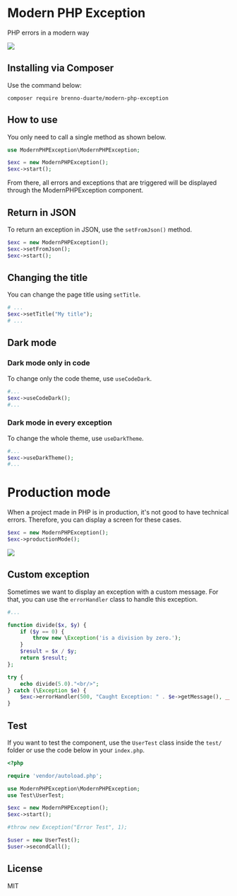 # Modern PHP Exception

PHP errors in a modern way

<img src="https://res.cloudinary.com/bdlsltfmk/image/upload/v1620047557/exception_uzifw3.png">

## Installing via Composer

Use the command below:

```
composer require brenno-duarte/modern-php-exception
```

## How to use

You only need to call a single method as shown below.

```php
use ModernPHPException\ModernPHPException;

$exc = new ModernPHPException();
$exc->start();
```

From there, all errors and exceptions that are triggered will be displayed through the ModernPHPException component.

## Return in JSON

To return an exception in JSON, use the `setFromJson()` method.

```php
$exc = new ModernPHPException();
$exc->setFromJson();
$exc->start();
```

## Changing the title

You can change the page title using `setTitle`.

```php
# ...
$exc->setTitle("My title");
# ...
```

## Dark mode

### Dark mode only in code

To change only the code theme, use `useCodeDark`.

```php
#...
$exc->useCodeDark();
#...
```

### Dark mode in every exception

To change the whole theme, use `useDarkTheme`.

```php
#...
$exc->useDarkTheme();
#...
```

# Production mode

When a project made in PHP is in production, it's not good to have technical errors. Therefore, you can display a screen for these cases.

```php
$exc = new ModernPHPException();
$exc->productionMode();
```

<img src="https://res.cloudinary.com/bdlsltfmk/image/upload/v1625058687/error_screen_k09avd.png">

## Custom exception

Sometimes we want to display an exception with a custom message. For that, you can use the `errorHandler` class to handle this exception.

```php
#...

function divide($x, $y) {
    if ($y == 0) {
        throw new \Exception('is a division by zero.');
    }
    $result = $x / $y;
    return $result;
};

try {
    echo divide(5.0)."<br/>";
} catch (\Exception $e) {
    $exc->errorHandler(500, "Caught Exception: " . $e->getMessage(), __FILE__, __LINE__);
}
``` 

## Test

If you want to test the component, use the `UserTest` class inside the `test/` folder or use the code below in your `index.php`.

```php
<?php

require 'vendor/autoload.php';

use ModernPHPException\ModernPHPException;
use Test\UserTest;

$exc = new ModernPHPException();
$exc->start();

#throw new Exception("Error Test", 1);

$user = new UserTest();
$user->secondCall();
```

## License

MIT
